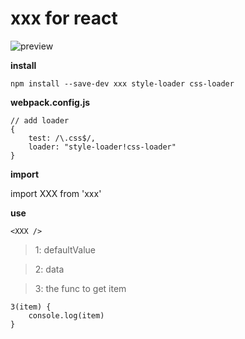 # xxx for react

![preview](preview.gif)

**install**

`npm install --save-dev xxx style-loader css-loader`

**webpack.config.js**

```
// add loader
{
    test: /\.css$/,
    loader: "style-loader!css-loader"
}
```

**import**

import XXX from 'xxx'

**use**

```
<XXX />
```

> 1: defaultValue

> 2: data

> 3: the func to get item

```
3(item) {
    console.log(item)
}
```

